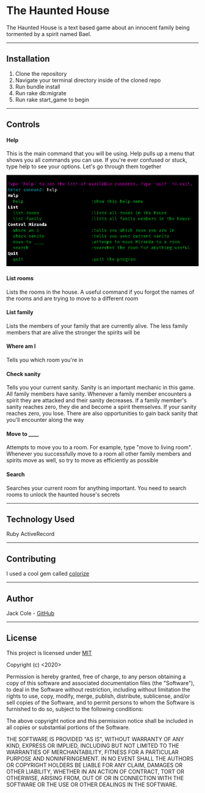 The Haunted House
========================

The Haunted House is a text based game about an innocent family being tormented by a spirit named Bael.

---

## Installation

1. Clone the repository
2. Navigate your terminal directory inside of the cloned repo
3. Run bundle install
4. Run rake db:migrate
5. Run rake start_game to begin

---

## Controls

#### Help

This is the main command that you will be using. Help pulls up a menu that shows you all commands you can use. If you're ever confused or stuck, type help to see your options. Let's go through them together

![Help](screenshots/help.png)

#### List rooms

Lists the rooms in the house. A useful command if you forgot the names of the rooms and are trying to move to a different room

#### List family

Lists the members of your family that are currently alive. The less family members that are alive the stronger the spirits will be

#### Where am I

Tells you which room you're in

#### Check sanity

Tells you your current sanity. Sanity is an important mechanic in this game. All family members have sanity. Whenever a family member encounters a spirit they are attacked and their sanity decreases. If a family member's sanity reaches zero, they die and become a spirit themselves. If your sanity reaches zero, you lose. There are also opportunities to gain back sanity that you'll encounter along the way

#### Move to ____

Attempts to move you to a room. For example, type "move to living room". Whenever you successfully move to a room all other family members and spirits move as well, so try to move as efficiently as possible

#### Search

Searches your current room for anything important. You need to search rooms to unlock the haunted house's secrets

---

## Technology Used

Ruby
ActiveRecord

---

## Contributing

I used a cool gem called [colorize](https://github.com/fazibear/colorize)

---

## Author

Jack Cole - [GitHub](https://github.com/123JackCole)

---

## License

This project is licensed under [MIT](https://en.wikipedia.org/wiki/MIT_License#References)

Copyright (c) <2020> <Jack Cole>

Permission is hereby granted, free of charge, to any person obtaining a copy
of this software and associated documentation files (the "Software"), to deal
in the Software without restriction, including without limitation the rights
to use, copy, modify, merge, publish, distribute, sublicense, and/or sell
copies of the Software, and to permit persons to whom the Software is
furnished to do so, subject to the following conditions:

The above copyright notice and this permission notice shall be included in all
copies or substantial portions of the Software.

THE SOFTWARE IS PROVIDED "AS IS", WITHOUT WARRANTY OF ANY KIND, EXPRESS OR
IMPLIED, INCLUDING BUT NOT LIMITED TO THE WARRANTIES OF MERCHANTABILITY,
FITNESS FOR A PARTICULAR PURPOSE AND NONINFRINGEMENT. IN NO EVENT SHALL THE
AUTHORS OR COPYRIGHT HOLDERS BE LIABLE FOR ANY CLAIM, DAMAGES OR OTHER
LIABILITY, WHETHER IN AN ACTION OF CONTRACT, TORT OR OTHERWISE, ARISING FROM,
OUT OF OR IN CONNECTION WITH THE SOFTWARE OR THE USE OR OTHER DEALINGS IN THE
SOFTWARE.
